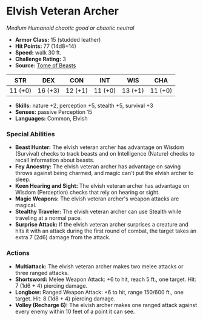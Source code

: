 # Elvish Veteran Archer

*Medium* *Humanoid* *chaotic good or chaotic neutral*

- **Armor Class:** 15 (studded leather)
- **Hit Points:** 77 (14d8+14)
- **Speed:** walk 30 ft.
- **Challenge Rating:** 3
- **Source:** [Tome of Beasts](https://koboldpress.com/kpstore/product/tome-of-beasts-for-5th-edition-print/)

| STR | DEX | CON | INT | WIS | CHA |
| --- | --- | --- | --- | --- | --- |
| 11 (+0) | 16 (+3) | 12 (+1) | 11 (+0) | 13 (+1) | 11 (+0) |

- **Skills:** nature +2, perception +5, stealth +5, survival +3
- **Senses:** passive Perception 15
- **Languages:** Common, Elvish
### Special Abilities
- **Beast Hunter:** The elvish veteran archer has advantage on Wisdom (Survival) checks to track beasts and on Intelligence (Nature) checks to recall information about beasts.
- **Fey Ancestry:** The elvish veteran archer has advantage on saving throws against being charmed, and magic can't put the elvish archer to sleep.
- **Keen Hearing and Sight:** The elvish veteran archer has advantage on Wisdom (Perception) checks that rely on hearing or sight.
- **Magic Weapons:** The elvish veteran archer's weapon attacks are magical.
- **Stealthy Traveler:** The elvish veteran archer can use Stealth while traveling at a normal pace.
- **Surprise Attack:** If the elvish veteran archer surprises a creature and hits it with an attack during the first round of combat, the target takes an extra 7 (2d6) damage from the attack.
### Actions
- **Multiattack:** The elvish veteran archer makes two melee attacks or three ranged attacks.
- **Shortsword:** Melee Weapon Attack: +6 to hit, reach 5 ft., one target. Hit: 7 (1d6 + 4) piercing damage.
- **Longbow:** Ranged Weapon Attack: +6 to hit, range 150/600 ft., one target. Hit: 8 (1d8 + 4) piercing damage.
- **Volley (Recharge 6):** The elvish archer makes one ranged attack against every enemy within 10 feet of a point it can see.
